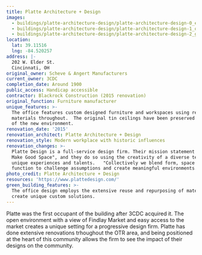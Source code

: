 ```yaml
---
title: Platte Architecture + Design
images:
  - buildings/platte-architecture-design/platte-architecture-design-0_efesbe
  - buildings/platte-architecture-design/platte-architecture-design-1_oldvle
  - buildings/platte-architecture-design/platte-architecture-design-2_g6ylq1
location:
  lat: 39.11516
  lng: -84.520257
address: |-
  202 W. Elder St.
  Cincinnati, OH
original_owner: Scheve & Angert Manufacturers
current_owner: 3CDC
completion_date: Around 1900
public_access: Handicap accessible
contractor: Blackrock Construction (2015 renovation)
original_function: Furniture manufacturer
unique_features: >-
  The office features custom designed furniture and workspaces using repurposed
  materials throughout.  The original tin ceilings have been preserved as part
  of the new environment.
renovation_date: '2015'
renovation_architect: Platte Architecture + Design
renovation_style: Modern workplace with historic influences
renovation_changes: >-
  Platte Design is a full-service design firm. Their mission statement is "We
  Make Good Space", and they do so using the creativity of a diverse team with
  unique experiences and talents.   "Collectively we blend form, space and
  function to challenge assumptions and create meaningful environments."
photo_credit: Platte Architecture + Design
resources: 'https://www.plattedesign.com/'
green_building_features: >-
  The office design employs the extensive reuse and repurposing of materials to
  create unique custom solutions.
---
```


Platte was the first occupant of the building after 3CDC acquired it. The open environment with a view of Findlay Market and easy access to the market creates a unique setting for a progressive design firm. Platte has done extensive renovations trhoughout the OTR area, and being positioned at the heart of this community allows the firm to see the impact of their designs on the community.
